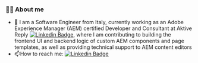 ### :man_technologist: About me

- 🔭 I am a Software Engineer from Italy, currently working as an Adobe Experience Manager (AEM) certified Developer and Consultant at Aktive Reply [![Linkedin Badge](https://img.shields.io/badge/-Aktive%20Reply-blue?style=flat&logo=Linkedin&logoColor=white)](https://it.linkedin.com/company/aktive-reply), where I am contributing to building the frontend UI and backend logic of custom AEM components and page templates, as well as providing technical support to AEM content editors
- :mailbox:How to reach me: [![Linkedin Badge](https://img.shields.io/badge/-Ivan-blue?style=flat&logo=Linkedin&logoColor=white)](https://www.linkedin.com/in/ivanviviani/)
<!--
**ivanviviani/ivanviviani** is a ✨ _special_ ✨ repository because its `README.md` (this file) appears on your GitHub profile.

Here are some ideas to get you started:

- 🔭 I’m currently working on ...
- 🌱 I’m currently learning ...
- 👯 I’m looking to collaborate on ...
- 🤔 I’m looking for help with ...
- 💬 Ask me about ...
- 📫 How to reach me: ...
- 😄 Pronouns: ...
- ⚡ Fun fact: ...
-->
